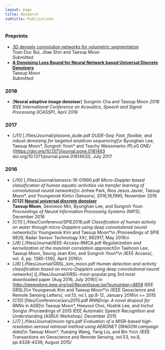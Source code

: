 ```yaml
---
layout: page
title: Research
subtitle: Publications
---
```



### Preprints
- [3D densely convolution networks for volumetric segmentation](https://arxiv.org/abs/1709.03199)  
Toan Duc Bui, Jitae Shin and Taesup Moon  
_Submitted_
- [**A Denoising Loss Bound for Neural Network based Universal Discrete Denoisers**](https://arxiv.org/abs/1709.03657)  
Taesup Moon  
_Submitted_

### 2018
- [**Neural adaptive image denoiser**]
Sungmin Cha and Taesup Moon
_2018 IEEE International Conference on Acoustics, Speech and Signal Processing (ICASSP)_, April 2018

### 2017
- *\[J11\]* [./files/Journal/plosone_dude.pdf *DUDE-Seq: Fast, flexible, and robust denoising for targeted amplicon sequencing*]\n
Byunghan Lee, Taesup Moon\*, Sungroh Yoon\* and Tsachy Weissman\n
/PLoS ONE/ ([https://doi.org/10.1371/journal.pone.0181463 doi.org\/10.1371\/journal.pone.0181463]), July 2017

### 2016
- *\[J10\]*  [./files/Journal/sensors-16-01990.pdf *Micro-Doppler based classification of human aquatic activities via transfer learning of convolutional neural networks*]\n
Jinhee Park, Rios Jesus Javier, Taesup Moon*, and Youngwook Kim\n
/Sensors/, 2016,16,1990, November 2016
- **[C12]** [**Neural universal discrete denoiser**](http://115.145.155.74/files/Journal/neural_dude_nips_camera.pdf)  
**Taesup Moon**, Seonwoo Min, Byunghan Lee, and Sungroh Yoon  
_Proceedings of Neural Information Processing Systems (NIPS)_, December 2016
- *\[C11\]* [./files/Conference/SPIE2016.pdf *Classification of human activity on water through micro-Dopplers using deep convolutional neural networks*]\n
Youngwook Kim and Taesup Moon*\n
/Proceedings of SPIE 9829, Radar Sensor Technology XX/, 982917, May 2016\n
- *\[J9\]* [./files/Journal/IEEE-Access-RMCA.pdf *Regularization and kernelization of the maximin correlation approach*]\n
Taehoon Lee, Taesup Moon, Seung Jean Kim, and Sungroh Yoon*\n
/IEEE Access/, vol. 4, pp. 1385-1392, April 2016\n
- *\[J8\]* [./files/Journal/GRSL_kim_moon.pdf *Human detection and activity classification based on micro-Dopplers using deep convolutional neural networks*] ([./files/Journal/GRSL-most-popular.png 3rd most downloaded paper (Aug 2016, July 2016)] in [http://ieeexplore.ieee.org/xpl/RecentIssue.jsp?punumber=8859 IEEE GRSL])\n
Youngwook Kim and Taesup Moon*\n
/IEEE Geoscience and Remote Sensing Letters/, vol.13, no.1, pp.8-12, January 2016\n
== 2015
- *\[C10\]* [files/Conference/asru2015.pdf *RNNDrop: A novel dropout for RNNs in ASR*]\n
Taesup Moon*, Heeyoul Choi, Hoshik Lee, and Inchul Song\n
/Proceedings of 2015 IEEE Automatic Speech Recognition and Understanding (ASRU) Workshop/, December 2015
- *\[J7\]* [./files/Journal/moon-tgrs.pdf *Evaluation of a MISR-based high-resolution aerosol retrieval method using AERONET DRAGON campaign data*]\n
Taesup Moon*, Yueqing Wang, Yang Liu, and Bin Yu\n
/IEEE Transactions on Geoscience and Remote Sensing, vol.53, no.8, pp.4328-4339, August 2015/

